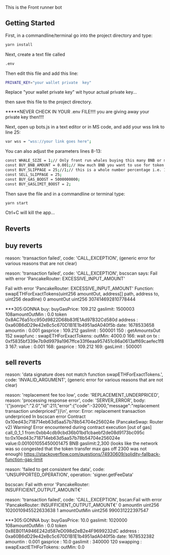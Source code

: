 This is the Front runner bot

## Getting Started

First, in a commandline/terminal go into the project directory and type:
```bash
yarn install
```

Next, create a text file called 
```bash
.env
```

Then edit this file and add this line:

```bash
PRIVATE_KEY="your wallet private  key"
```

Replace "your wallet private  key" wit hyour actual private key...

then save this file to the project directory.

*****NEVER CHECK IN YOUR .env FILE!!!!  you are giving away your private key then!!!!

Next, open up bots.js in a text editor or in MS code, and add your wss link to line 25:

```bash
var wss = "wss://your link goes here";
```

You can also adjust the parameters lines 8-13:

```bash
const WHALE_SIZE = 1;// Only front run whales buying this many BNB or more
const BUY_BNB_AMOUNT = 0.001;// How much BNB you want to use for token front run
const BUY_SLIPPAGE = 25;//1;// this is a whole number percentage i.e. 1 = 1%  Sets the minimum percentage of the token received before it reverts.  ZERO means you are willing to not get any tokens.  1% means you will only miss 1% of the toal that you want.  50% meams ypou are willing to only get as low as 50% of the tokens owed
const SELL_SLIPPAGE = 25;
const BUY_GAS_BOOST = 5000000000; 
const BUY_GASLIMIT_BOOST = 2;
```

Then save the file and in a commandline or terminal type:
```bash
yarn start
```

Ctrl+C will kill the app...

## Reverts

## buy reverts
reason: 'transaction failed',
  code: 'CALL_EXCEPTION',
(generic error for various reasons that are not clear)


reason: 'transaction failed',
  code: 'CALL_EXCEPTION',
bscscan says: Fail with error 'PancakeRouter: EXCESSIVE_INPUT_AMOUNT'


Fail with error 'PancakeRouter: EXCESSIVE_INPUT_AMOUNT'
Function: swapETHForExactTokens(uint256 amountOut, address[] path, address to, uint256 deadline)
0	amountOut	uint256	307414692810778444

***305:GONNA buy: buyGasPrice: 109.212  gaslimit: 1500003
108amountOutMin :  0.0 token 0x8AC76a51cc950d9822D68b83fE1Ad97B32Cd580d
        address :  0xa60B6dD29e42eBc5c670D1B1E1b4951adA040f5b date: 1678533658
       amountin :  0.001
       gasprice :  109.212 gaslimit :  500001
150             : getAmountsOut
152    swapfunc : swapETHForExactTokens: outMin: 4000.0
166: wait on tx :  0xf5835bf339e7b9d9979a1967ffce33f6eaa957451c86a0613aff69caefec1f83
167:      value :  0.001
168:   gasprice :  109.212
169:   gasLimit :  500001

## sell reverts
reason: 'data signature does not match function swapETHForExactTokens.',
  code: 'INVALID_ARGUMENT',
(generic error for various reasons that are not clear)


reason: 'replacement fee too low',
  code: 'REPLACEMENT_UNDERPRICED',
  reason: 'processing response error',
    code: 'SERVER_ERROR',
    body: '{"jsonrpc":"2.0","id":211,"error":{"code":-32000,"message":"replacement transaction underpriced"}}\n',
    error: Error: replacement transaction underpriced
In bscscan error
 Contract 0x10ed43c718714eb63d5aa57b78b54704e256024e (PancakeSwap: Router v2) 
 Warning! Error encountered during contract execution [out of gas] 
   call_0_1_1	from:0xbb4cdb9cbd36b01bd1cbaebf2de08d9173bc095c		to:0x10ed43c718714eb63d5aa57b78b54704e256024e	value:0.001001055450001475 BNB	gaslimit:2,300
(looks like the network was so congested that the token transfer max gas off 2300 was not enough)
https://stackoverflow.com/questions/74930609/solidity-fallback-function-gas-limit



reason: 'failed to get consistent fee data',
  code: 'UNSUPPORTED_OPERATION',
  operation: 'signer.getFeeData'



bscscan: Fail with error 'PancakeRouter: INSUFFICIENT_OUTPUT_AMOUNT€'


reason: 'transaction failed',
  code: 'CALL_EXCEPTION',
bscan:Fail with error 'PancakeRouter: INSUFFICIENT_OUTPUT_AMOUNT€'
0	amountIn	uint256	1020010945522633638
1	amountOutMin	uint256	990031222397547

***305:GONNA buy: buyGasPrice: 10.0  gaslimit: 1020000
108amountOutMin :  0.0 token 0x8EB011A946E242d587eD098d2eB2e4F9699232dC
        address :  0xa60B6dD29e42eBc5c670D1B1E1b4951adA040f5b date: 1678532382
       amountin :  0.001
       gasprice :  10.0 gaslimit :  340000
120    swapping : swapExactETHForTokens: outMin: 0.0

